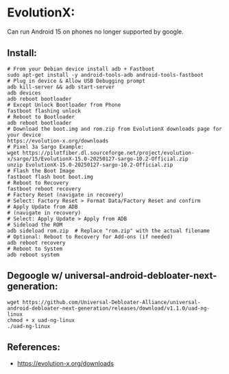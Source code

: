 EvolutionX:
===========
Can run Android 15 on phones no longer supported by google. 

Install:
--------
```
# From your Debian device install adb + Fastboot
sudo apt-get install -y android-tools-adb android-tools-fastboot
# Plug in device & Allow USB Debugging prompt
adb kill-server && adb start-server
adb devices
adb reboot bootloader
# Except Unlock Bootloader from Phone
fastboot flashing unlock
# Reboot to Bootloader
adb reboot bootloader
# Download the boot.img and rom.zip from EvolutionX downloads page for your device
https://evolution-x.org/downloads
# Pixel 3a Sargo Example:
wget https://pilotfiber.dl.sourceforge.net/project/evolution-x/sargo/15/EvolutionX-15.0-20250127-sargo-10.2-Official.zip
unzip EvolutionX-15.0-20250127-sargo-10.2-Official.zip
# Flash the Boot Image
fastboot flash boot boot.img
# Reboot to Recovery
fastboot reboot recovery
# Factory Reset (navigate in recovery)
# Select: Factory Reset > Format Data/Factory Reset and confirm
# Apply Update from ADB
# (navigate in recovery)
# Select: Apply Update > Apply from ADB
# Sideload the ROM
adb sideload rom.zip  # Replace "rom.zip" with the actual filename
# Optional: Reboot to Recovery for Add-ons (if needed)
adb reboot recovery
# Reboot to System
adb reboot system
```

Degoogle w/ universal-android-debloater-next-generation:
---------------------------------------------------------
```
wget https://github.com/Universal-Debloater-Alliance/universal-android-debloater-next-generation/releases/download/v1.1.0/uad-ng-linux
chmod + x uad-ng-linux
./uad-ng-linux
```

References:
----------
* https://evolution-x.org/downloads